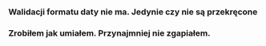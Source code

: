 ### Walidacji formatu daty nie ma. Jedynie czy nie są przekręcone
### Zrobiłem jak umiałem. Przynajmniej nie zgapiałem.
